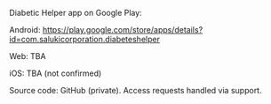 Diabetic Helper app on Google Play:

Android: https://play.google.com/store/apps/details?id=com.salukicorporation.diabeteshelper

Web: TBA

iOS: TBA (not confirmed)


Source code: GitHub (private). Access requests handled via support.
